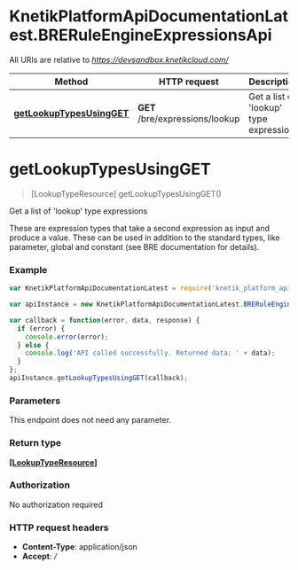 # KnetikPlatformApiDocumentationLatest.BRERuleEngineExpressionsApi

All URIs are relative to *https://devsandbox.knetikcloud.com/*

Method | HTTP request | Description
------------- | ------------- | -------------
[**getLookupTypesUsingGET**](BRERuleEngineExpressionsApi.md#getLookupTypesUsingGET) | **GET** /bre/expressions/lookup | Get a list of &#39;lookup&#39; type expressions


<a name="getLookupTypesUsingGET"></a>
# **getLookupTypesUsingGET**
> [LookupTypeResource] getLookupTypesUsingGET()

Get a list of &#39;lookup&#39; type expressions

These are expression types that take a second expression as input and produce a value. These can be used in addition to the standard types, like parameter, global and constant (see BRE documentation for details).

### Example
```javascript
var KnetikPlatformApiDocumentationLatest = require('knetik_platform_api_documentation_latest');

var apiInstance = new KnetikPlatformApiDocumentationLatest.BRERuleEngineExpressionsApi();

var callback = function(error, data, response) {
  if (error) {
    console.error(error);
  } else {
    console.log('API called successfully. Returned data: ' + data);
  }
};
apiInstance.getLookupTypesUsingGET(callback);
```

### Parameters
This endpoint does not need any parameter.

### Return type

[**[LookupTypeResource]**](LookupTypeResource.md)

### Authorization

No authorization required

### HTTP request headers

 - **Content-Type**: application/json
 - **Accept**: */*


